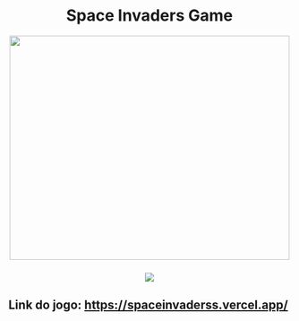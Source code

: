 <h1 align="center">Space Invaders Game</h1>

<div align="center">
  <img align="center" width="500px" height="400px" src="https://user-images.githubusercontent.com/31144383/191666032-c5157dae-8584-4d85-83db-ce512ef87531.png"/>
</div>

###

<p align="center">
  <img src="https://img.shields.io/badge/STATUS-EM%20DESENVOLVIMENTO-green?style=for-the-badge"/>
</p>

<h2>Link do jogo: <a target="_blank" href="https://spaceinvaderss.vercel.app/">https://spaceinvaderss.vercel.app/</a></h2>
